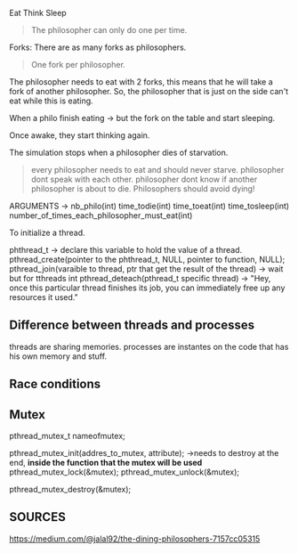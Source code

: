 

Eat
Think
Sleep
>The philosopher can only do one per time.

Forks: There are as many forks as philosophers.
>One fork per philosopher.

The philosopher needs to eat with 2 forks, this means that he will take a fork of another philosopher. So, the philosopher that is just on the side can't eat while this is eating.

When a philo finish eating -> but the fork on the table and start sleeping.

Once awake, they start thinking again.

The simulation stops when a philosopher dies of starvation.

>every philosopher needs to eat and should never starve.
>philosopher dont speak with each other.
>philosopher dont know if another philosopher is about to die.
>Philosophers should avoid dying!

ARGUMENTS -> 
nb_philo(int) 
time_todie(int) 
time_toeat(int) 
time_tosleep(int) 
number_of_times_each_philosopher_must_eat(int)



To initialize a thread.

phthread_t -> declare this variable to hold the value of a thread.
pthread_create(pointer to the phthread_t, NULL, pointer to function, NULL);
pthread_join(varaible to thread, ptr that get the result of the thread) -> wait but for tthreads
int pthread_deteach(pthread_t specific thread) -> "Hey, once this particular thread finishes its job, you can immediately free up any resources it used."

## Difference between threads and processes
threads are sharing memories.
processes are instantes on the code that has his own memory and stuff.

## Race conditions


## Mutex
pthread_mutex_t nameofmutex;

pthread_mutex_init(addres_to_mutex, attribute); ->needs to destroy at the end,
**inside the function that the mutex will be used**
pthread_mutex_lock(&mutex);
pthread_mutex_unlock(&mutex);

pthread_mutex_destroy(&mutex);


## SOURCES

https://medium.com/@jalal92/the-dining-philosophers-7157cc05315
